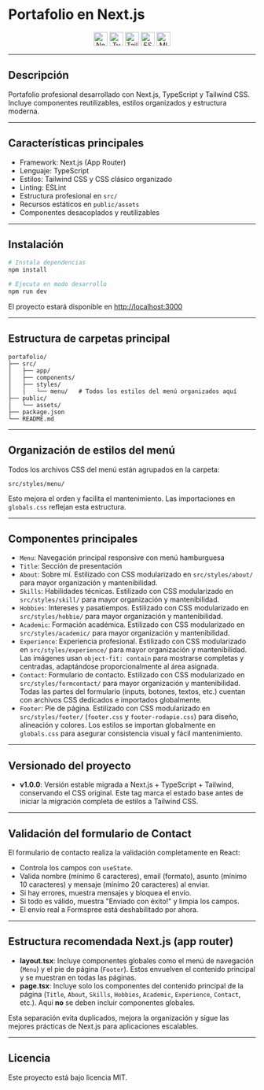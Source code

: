 # Portafolio en Next.js

<p align="center">
  <img src="https://img.shields.io/badge/Next.js-000?style=for-the-badge&logo=nextdotjs&logoColor=white" alt="Next.js" height="28"/>
  <img src="https://img.shields.io/badge/TypeScript-3178C6?style=for-the-badge&logo=typescript&logoColor=white" alt="TypeScript" height="28"/>
  <img src="https://img.shields.io/badge/Tailwind_CSS-38B2AC?style=for-the-badge&logo=tailwind-css&logoColor=white" alt="Tailwind CSS" height="28"/>
  <img src="https://img.shields.io/badge/ESLint-4B32C3?style=for-the-badge&logo=eslint&logoColor=white" alt="ESLint" height="28"/>
  <a href="LICENSE"><img src="https://img.shields.io/badge/License-MIT-green?style=for-the-badge" alt="MIT License" height="28"/></a>
</p>

---

## Descripción

Portafolio profesional desarrollado con Next.js, TypeScript y Tailwind CSS. Incluye componentes reutilizables, estilos organizados y estructura moderna.

---

## Características principales
- Framework: Next.js (App Router)
- Lenguaje: TypeScript
- Estilos: Tailwind CSS y CSS clásico organizado
- Linting: ESLint
- Estructura profesional en `src/`
- Recursos estáticos en `public/assets`
- Componentes desacoplados y reutilizables

---

## Instalación

```bash
# Instala dependencias
npm install

# Ejecuta en modo desarrollo
npm run dev
```

El proyecto estará disponible en [http://localhost:3000](http://localhost:3000)

---

## Estructura de carpetas principal

```
portafolio/
├── src/
│   ├── app/
│   ├── components/
│   ├── styles/
│   │   └── menu/   # Todos los estilos del menú organizados aquí
├── public/
│   └── assets/
├── package.json
└── README.md
```

---

## Organización de estilos del menú

Todos los archivos CSS del menú están agrupados en la carpeta:

```
src/styles/menu/
```

Esto mejora el orden y facilita el mantenimiento. Las importaciones en `globals.css` reflejan esta estructura.

---

## Componentes principales

- `Menu`: Navegación principal responsive con menú hamburguesa
- `Title`: Sección de presentación
- `About`: Sobre mí. Estilizado con CSS modularizado en `src/styles/about/` para mayor organización y mantenibilidad.
- `Skills`: Habilidades técnicas. Estilizado con CSS modularizado en `src/styles/skill/` para mayor organización y mantenibilidad.
- `Hobbies`: Intereses y pasatiempos. Estilizado con CSS modularizado en `src/styles/hobbie/` para mayor organización y mantenibilidad.
- `Academic`: Formación académica. Estilizado con CSS modularizado en `src/styles/academic/` para mayor organización y mantenibilidad.
- `Experience`: Experiencia profesional. Estilizado con CSS modularizado en `src/styles/experience/` para mayor organización y mantenibilidad. Las imágenes usan `object-fit: contain` para mostrarse completas y centradas, adaptándose proporcionalmente al área asignada.
- `Contact`: Formulario de contacto. Estilizado con CSS modularizado en `src/styles/formcontact/` para mayor organización y mantenibilidad. Todas las partes del formulario (inputs, botones, textos, etc.) cuentan con archivos CSS dedicados e importados globalmente.
- `Footer`: Pie de página. Estilizado con CSS modularizado en `src/styles/footer/` (`footer.css` y `footer-rodapie.css`) para diseño, alineación y colores. Los estilos se importan globalmente en `globals.css` para asegurar consistencia visual y fácil mantenimiento.

---

## Versionado del proyecto

- **v1.0.0**: Versión estable migrada a Next.js + TypeScript + Tailwind, conservando el CSS original. Este tag marca el estado base antes de iniciar la migración completa de estilos a Tailwind CSS.

---

## Validación del formulario de Contact

El formulario de contacto realiza la validación completamente en React:
- Controla los campos con `useState`.
- Valida nombre (mínimo 6 caracteres), email (formato), asunto (mínimo 10 caracteres) y mensaje (mínimo 20 caracteres) al enviar.
- Si hay errores, muestra mensajes y bloquea el envío.
- Si todo es válido, muestra "Enviado con éxito!" y limpia los campos.
- El envío real a Formspree está deshabilitado por ahora.

---

## Estructura recomendada Next.js (app router)

- **layout.tsx**: Incluye componentes globales como el menú de navegación (`Menu`) y el pie de página (`Footer`). Estos envuelven el contenido principal y se muestran en todas las páginas.
- **page.tsx**: Incluye solo los componentes del contenido principal de la página (`Title`, `About`, `Skills`, `Hobbies`, `Academic`, `Experience`, `Contact`, etc.). Aquí **no** se deben incluir componentes globales.

Esta separación evita duplicados, mejora la organización y sigue las mejores prácticas de Next.js para aplicaciones escalables.

---

## Licencia

Este proyecto está bajo licencia MIT.
